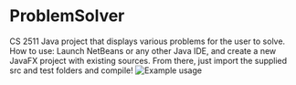 # ProblemSolver
CS 2511 Java project that displays various problems for the user to solve.
How to use:
Launch NetBeans or any other Java IDE, and create a new JavaFX project with existing sources.
From there, just import the supplied src and test folders and compile! 
<img src="https://i.imgur.com/whaKBAm.png" alt="Example usage">
     

